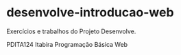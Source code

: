 # desenvolve-introducao-web
Exercícios e trabalhos do Projeto Desenvolve.

PDITA124
Itabira
Programação Básica Web
